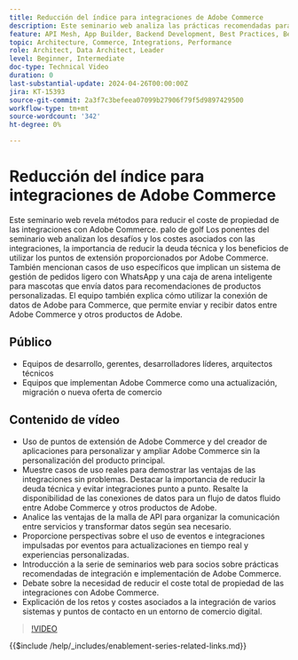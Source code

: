 ```yaml
---
title: Reducción del índice para integraciones de Adobe Commerce
description: Este seminario web analiza las prácticas recomendadas para reducir el coste total de propiedad de las integraciones con Adobe Commerce. Hace hincapié en los desafíos de las integraciones tradicionales y destaca el uso de puntos de extensión e integraciones nativas con otros productos de Experience Cloud para reducir costes y aumentar el retorno de la inversión. El objetivo es proporcionar flexibilidad a la hora de ampliar el producto sin personalizar el núcleo, lo que facilita su mantenimiento y actualización.
feature: API Mesh, App Builder, Backend Development, Best Practices, Best Practices, Extensibility, Integration
topic: Architecture, Commerce, Integrations, Performance
role: Architect, Data Architect, Leader
level: Beginner, Intermediate
doc-type: Technical Video
duration: 0
last-substantial-update: 2024-04-26T00:00:00Z
jira: KT-15393
source-git-commit: 2a3f7c3befeea07099b27906f79f5d9897429500
workflow-type: tm+mt
source-wordcount: '342'
ht-degree: 0%

---
```



# Reducción del índice para integraciones de Adobe Commerce

Este seminario web revela métodos para reducir el coste de propiedad de las integraciones con Adobe Commerce. palo de golf Los ponentes del seminario web analizan los desafíos y los costes asociados con las integraciones, la importancia de reducir la deuda técnica y los beneficios de utilizar los puntos de extensión proporcionados por Adobe Commerce. También mencionan casos de uso específicos que implican un sistema de gestión de pedidos ligero con WhatsApp y una caja de arena inteligente para mascotas que envía datos para recomendaciones de productos personalizadas.  El equipo también explica cómo utilizar la conexión de datos de Adobe para Commerce, que permite enviar y recibir datos entre Adobe Commerce y otros productos de Adobe.

## Público

* Equipos de desarrollo, gerentes, desarrolladores líderes, arquitectos técnicos
* Equipos que implementan Adobe Commerce como una actualización, migración o nueva oferta de comercio

## Contenido de vídeo

* Uso de puntos de extensión de Adobe Commerce y del creador de aplicaciones para personalizar y ampliar Adobe Commerce sin la personalización del producto principal.
* Muestre casos de uso reales para demostrar las ventajas de las integraciones sin problemas.
Destacar la importancia de reducir la deuda técnica y evitar integraciones punto a punto.
Resalte la disponibilidad de las conexiones de datos para un flujo de datos fluido entre Adobe Commerce y otros productos de Adobe.
* Analice las ventajas de la malla de API para organizar la comunicación entre servicios y transformar datos según sea necesario.
* Proporcione perspectivas sobre el uso de eventos e integraciones impulsadas por eventos para actualizaciones en tiempo real y experiencias personalizadas.
* Introducción a la serie de seminarios web para socios sobre prácticas recomendadas de integración e implementación de Adobe Commerce.
* Debate sobre la necesidad de reducir el coste total de propiedad de las integraciones con Adobe Commerce.
* Explicación de los retos y costes asociados a la integración de varios sistemas y puntos de contacto en un entorno de comercio digital.

>[!VIDEO](https://video.tv.adobe.com/v/3428768?learn=on)

{{$include /help/_includes/enablement-series-related-links.md}}
